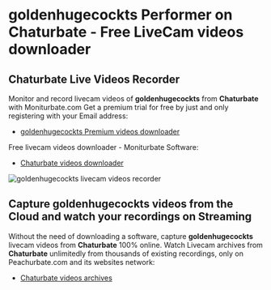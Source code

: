 # goldenhugecockts Performer on Chaturbate - Free LiveCam videos downloader

## Chaturbate Live Videos Recorder

Monitor and record livecam videos of **goldenhugecockts** from **Chaturbate** with Moniturbate.com
Get a premium trial for free by just and only registering with your Email address:
* [goldenhugecockts Premium videos downloader](https://moniturbate.com/request-demo-licence-key.html)

Free livecam videos downloader - Moniturbate Software:
* [Chaturbate videos downloader](https://moniturbate.com/moniturbate-download-software.html)

![goldenhugecockts livecam videos recorder](https://peachurnet.com/templates/moniturbate-software.png)


## Capture goldenhugecockts videos from the Cloud and watch your recordings on Streaming

Without the need of downloading a software, capture **goldenhugecockts** livecam videos from **Chaturbate** 100% online.
Watch Livecam archives from **Chaturbate** unlimitedly from thousands of existing recordings, only on Peachurbate.com and its websites network:
* [Chaturbate videos archives](https://peachurnet.com/)